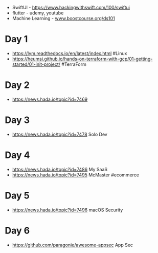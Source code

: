 
* SwiftUI - https://www.hackingwithswift.com/100/swiftui
* flutter - udemy, youtube
* Machine Learning - www.boostcourse.org/ds101

# Day 1
* https://lym.readthedocs.io/en/latest/index.html #Linux
* https://heumsi.github.io/hands-on-terraform-with-gcp/01-getting-started/01-init-project/ #TerraForm

# Day 2
* https://news.hada.io/topic?id=7469

# Day 3
* https://news.hada.io/topic?id=7478 Solo Dev

# Day 4
* https://news.hada.io/topic?id=7486 My SaaS
* https://news.hada.io/topic?id=7495 McMaster #ecommerce

# Day 5
* https://news.hada.io/topic?id=7496 macOS Security

# Day 6
* https://github.com/paragonie/awesome-appsec App Sec

